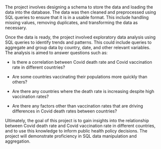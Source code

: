 



The project involves designing a schema to store the data and loading the data into the database. The data was then cleaned and preprocessed using SQL queries to ensure that it is in a usable format. This include handling missing values, removing duplicates, and transforming the data as necessary.



Once the data is ready, the project involved exploratory data analysis using SQL queries to identify trends and patterns. This could include queries to aggregate and group data by country, date, and other relevant variables. The analysis is aimed to answer questions such as:



- Is there a correlation between Covid death rate and Covid vaccination rate in different countries?

- Are some countries vaccinating their populations more quickly than others?

- Are there any countries where the death rate is increasing despite high vaccination rates?

- Are there any factors other than vaccination rates that are driving differences in Covid death rates between countries?



Ultimately, the goal of this project is to gain insights into the relationship between Covid death rate and Covid vaccination rate in different countries, and to use this knowledge to inform public health policy decisions. The project will demonstrate proficiency in SQL data manipulation and aggregation.
